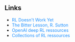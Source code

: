 <h2>Links</h2>
<ul>
    <li><a href="https://www.alexirpan.com/2018/02/14/rl-hard.html" style="color: #1E90FF; text-decoration: none">RL Doesn't Work Yet</a></li>
    <li><a href="http://incompleteideas.net/IncIdeas/BitterLesson.html" style="color: #1E90FF; text-decoration: none">The Bitter Lesson, R. Sutton</a></li>
    <li><a href="https://spinningup.openai.com/en/latest/index.html" style="color: #1E90FF; text-decoration: none">OpenAI deep RL ressources</a></li>
    <li><a href="https://github.com/aikorea/awesome-rl" style="color: #1E90FF; text-decoration: none">Collections of RL ressources</a></li>
</ul>
 



<!--
**adeotti/adeotti** is a ✨ _special_ ✨ repository because its `README.md` (this file) appears on your GitHub profile.

Here are some ideas to get you started:

- 🔭 I’m currently working on ...
- 🌱 I’m currently learning ...
- 👯 I’m looking to collaborate on ...
- 🤔 I’m looking for help with ...
- 💬 Ask me about ...
- 📫 How to reach me: ...
- 😄 Pronouns: ...
- ⚡ Fun fact: ...
-->
